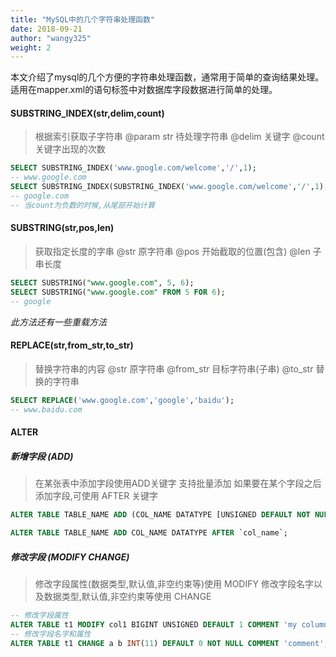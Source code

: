 ```yaml
---
title: "MySQL中的几个字符串处理函数"
date: 2018-09-21
author: "wangy325"
weight: 2
---
```


本文介绍了mysql的几个方便的字符串处理函数，通常用于简单的查询结果处理。适用在mapper.xml的语句标签中对数据库字段数据进行简单的处理。

<!--more-->

#### SUBSTRING_INDEX(str,delim,count)

> 根据索引获取子字符串
> @param str 待处理字符串
> @delim 关键字
> @count 关键字出现的次数

```sql
SELECT SUBSTRING_INDEX('www.google.com/welcome','/',1);
-- www.google.com
SELECT SUBSTRING_INDEX(SUBSTRING_INDEX('www.google.com/welcome','/',1),'.',-2);
-- google.com
-- 当count为负数的时候,从尾部开始计算
```

#### SUBSTRING(str,pos,len)

> 获取指定长度的字串
> @str 原字符串
> @pos 开始截取的位置(包含)
> @len 子串长度

```sql
SELECT SUBSTRING("www.google.com", 5, 6);
SELECT SUBSTRING("www.google.com" FROM 5 FOR 6);
-- google
```

*此方法还有一些重载方法*

#### REPLACE(str,from_str,to_str)

> 替换字符串的内容 @str 原字符串
> @from_str 目标字符串(子串)
> @to_str 替换的字符串

```sql
SELECT REPLACE('www.google.com','google','baidu');
-- www.baidu.com
```

#### ALTER

##### 新增字段 (ADD)

> 在某张表中添加字段使用ADD关键字
> 支持批量添加
> 如果要在某个字段之后添加字段,可使用 AFTER 关键字

```sql
ALTER TABLE TABLE_NAME ADD (COL_NAME DATATYPE [UNSIGNED DEFAULT NOT NULL COMMENT],COLNAME2 DATATYPE,...);

ALTER TABLE TABLE_NAME ADD COL_NAME DATATYPE AFTER `col_name`;
```

##### 修改字段 (MODIFY CHANGE)

> 修改字段属性(数据类型,默认值,非空约束等)使用 MODIFY
> 修改字段名字以及数据类型,默认值,非空约束等使用 CHANGE

```sql
-- 修改字段属性
ALTER TABLE t1 MODIFY col1 BIGINT UNSIGNED DEFAULT 1 COMMENT 'my column';
-- 修改字段名字和属性
ALTER TABLE t1 CHANGE a b INT(11) DEFAULT 0 NOT NULL COMMENT 'comment';
```
